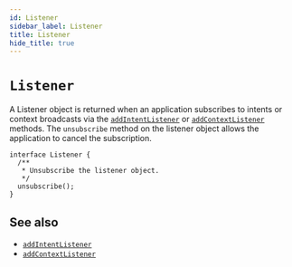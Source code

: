 ```yaml
---
id: Listener
sidebar_label: Listener
title: Listener
hide_title: true
---
```

# `Listener`
A Listener object is returned when an application subscribes to intents or context broadcasts via the [`addIntentListener`](addIntentListener) or [`addContextListener`](addContextListener) methods.
The `unsubscribe` method on the listener object allows the application to cancel the subscription.
```
interface Listener {
  /**
   * Unsubscribe the listener object.
   */
  unsubscribe();
}
```
## See also
* [`addIntentListener`](addIntentListener)
* [`addContextListener`](addContextListener)
